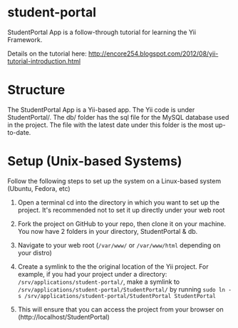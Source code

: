 student-portal
==============

StudentPortal App is a follow-through tutorial for learning the Yii Framework. 

Details on the tutorial here: http://encore254.blogspot.com/2012/08/yii-tutorial-introduction.html

Structure
=========
The StudentPortal App is a Yii-based app. The Yii code is under StudentPortal/. The db/ folder has the sql file for the MySQL database used in the project. The file with the latest date under this folder is the most up-to-date.

Setup (Unix-based Systems)
===========================
Follow the following steps to set up the system on a Linux-based system (Ubuntu, Fedora, etc)
1.  Open a terminal cd into the directory in which you want to set up the project. It's recommended not to set it up directly under your web root

2.  Fork the project on GitHub to your repo, then clone it on your machine. You now have 2 folders in your directory, StudentPortal & db. 

3.  Navigate to your web root (`/var/www/` or `/var/www/html` depending on your distro)

4.  Create a symlink to the the original location of the Yii project. For example, if you had your project under a directory: `/srv/applications/student-portal/`, make a symlink to `/srv/applications/student-portal/StudentPortal/` by running `sudo ln -s /srv/applications/student-portal/StudentPortal StudentPortal`

5.  This will ensure that you can access the project from your browser on (http://localhost/StudentPortal)
